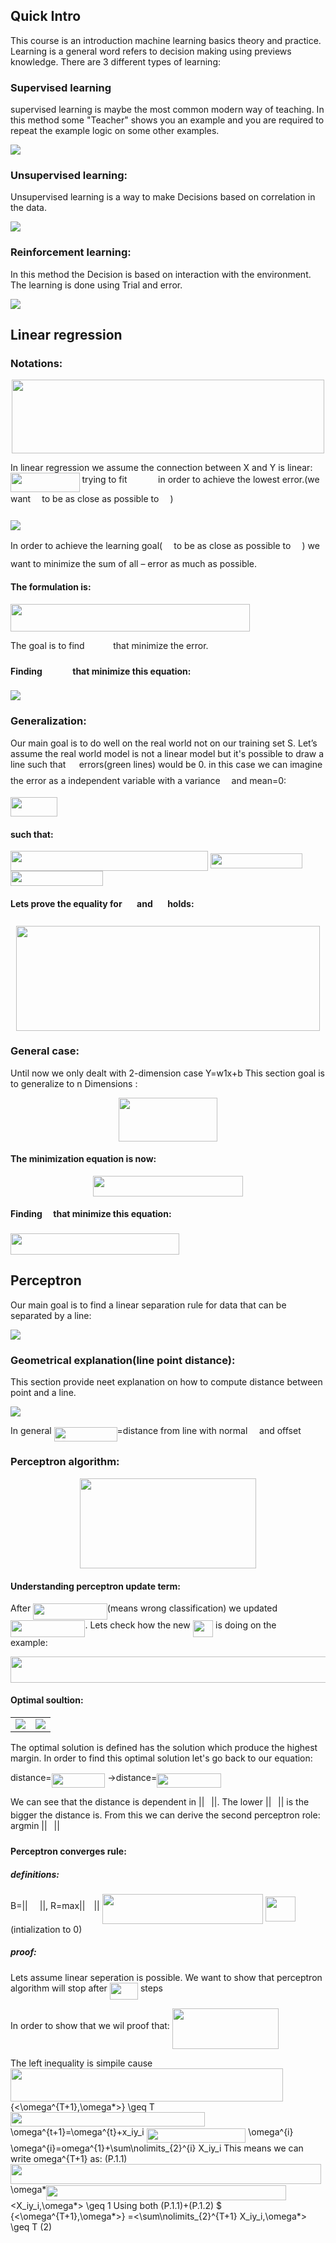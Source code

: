 ## Quick Intro

This course is an introduction machine learning basics theory and practice. Learning is a general word refers to decision making using previews knowledge. There are 3 different types of learning:

### Supervised learning
supervised learning is maybe the most common modern way of teaching. In this method some "Teacher" shows you an example
and you are required to repeat the example logic on some other examples.


<img src="./Lesson_0/image1.PNG" />

### Unsupervised learning:

Unsupervised learning is a way to make Decisions based on correlation in the data.

<img src="./Lesson_0/Image2.PNG" >


### Reinforcement learning:

In this method the Decision is based on interaction with the environment. The learning is done using Trial and error. 

<img src="./Lesson_0/Image3.PNG" >
 


## Linear regression 

### Notations:

<p align="center"><img src="/tex/deed5a976bc21a58974765470f762967.svg?invert_in_darkmode&sanitize=true" align=middle width=500.97334319999993pt height=117.56169315pt/></p>



In linear regression we assume the connection between X and Y is linear:
<img src="/tex/0c30b8a45eb9c4b777e0681c018f1f45.svg?invert_in_darkmode&sanitize=true" align=middle width=110.50777649999998pt height=31.141535699999984pt/> trying to fit <img src="/tex/f4661f991f454717a2f55bca1bbb53ea.svg?invert_in_darkmode&sanitize=true" align=middle width=41.69713019999999pt height=14.15524440000002pt/> in order to achieve the lowest error.(we want<img src="/tex/39053daaabd24fd4a891b570d0e8b71f.svg?invert_in_darkmode&sanitize=true" align=middle width=14.194299900000003pt height=31.141535699999984pt/> to be as close as possible to <img src="/tex/706e1c19ba787c7c4276ce74576768d6.svg?invert_in_darkmode&sanitize=true" align=middle width=14.19429989999999pt height=22.465723500000017pt/>)

<img src="./Lesson_1/Capture1.PNG" >


In order to achieve the learning goal(<img src="/tex/4be0688c6c52f0fe18ef69ee724c7114.svg?invert_in_darkmode&sanitize=true" align=middle width=14.19429989999999pt height=31.141535699999984pt/> to be as close as possible to <img src="/tex/706e1c19ba787c7c4276ce74576768d6.svg?invert_in_darkmode&sanitize=true" align=middle width=14.19429989999999pt height=22.465723500000017pt/>) we want to minimize the sum of all  – error as much as possible. 

#### The formulation is:

<img src="/tex/d02322874875d8983fec512aac90f760.svg?invert_in_darkmode&sanitize=true" align=middle width=383.3007585pt height=44.51174640000002pt/>
	
The goal is to find <img src="/tex/c7465abf79886de740526c2dd62ad830.svg?invert_in_darkmode&sanitize=true" align=middle width=41.69713019999999pt height=14.15524440000002pt/>that minimize the error.

#### Finding <img src="/tex/c7465abf79886de740526c2dd62ad830.svg?invert_in_darkmode&sanitize=true" align=middle width=41.69713019999999pt height=14.15524440000002pt/> that minimize this equation:

<img src="./Lesson_1/Capture4.PNG" >

### Generalization:

Our main goal is to do well on the real world not on our training set S. 
Let’s assume the real world model is not a linear model but it's possible to draw a line such that
<img src="/tex/a5a3c89b53bed887e7e194b0670abc9a.svg?invert_in_darkmode&sanitize=true" align=middle width=17.35165739999999pt height=24.657735299999988pt/>errors(green lines) would be 0. in this case we can imagine the error as a independent variable with a
variance <img src="/tex/8cda31ed38c6d59d14ebefa440099572.svg?invert_in_darkmode&sanitize=true" align=middle width=9.98290094999999pt height=14.15524440000002pt/> and mean=0:

<img src="/tex/80a688401b2d63aeb61914789c6784da.svg?invert_in_darkmode&sanitize=true" align=middle width=75.07395389999999pt height=31.141535699999984pt/>

#### such that:

<img src="/tex/1ec3912580fb1d17e3ff7a933d340d92.svg?invert_in_darkmode&sanitize=true" align=middle width=315.79105634999996pt height=31.141535699999984pt/>
<img src="/tex/990044b31ea09b9285e605a03b2cbb15.svg?invert_in_darkmode&sanitize=true" align=middle width=147.56832089999997pt height=24.65753399999998pt/>
<img src="/tex/16eace060c1897c05b280e5f00ef4f81.svg?invert_in_darkmode&sanitize=true" align=middle width=147.56832089999997pt height=24.65753399999998pt/>

#### Lets prove the equality for <img src="/tex/20a4327baf8921ad57cf2147ad7baf8d.svg?invert_in_darkmode&sanitize=true" align=middle width=16.78467779999999pt height=22.831056599999986pt/> and <img src="/tex/c6d01153a10d0697e4ab58473caede07.svg?invert_in_darkmode&sanitize=true" align=middle width=16.78467779999999pt height=22.831056599999986pt/> holds:

<p align="center"><img src="/tex/3458ec4e9d788b903089ed1dfcc6bc90.svg?invert_in_darkmode&sanitize=true" align=middle width=486.9725916pt height=167.67248684999998pt/></p>

### General case:

Until now we only dealt with 2-dimension case Y=w1x+b This section goal is to generalize to n Dimensions :
<p align="center"><img src="/tex/b19f2899fc690a170bfb567feb9dd070.svg?invert_in_darkmode&sanitize=true" align=middle width=157.88615865pt height=69.71700614999999pt/></p>

#### The minimization equation is now:
<p align="center"><img src="/tex/6fc422262f6502040f3f70c54e85d136.svg?invert_in_darkmode&sanitize=true" align=middle width=239.41068689999997pt height=32.940961349999995pt/></p>

#### Finding <img src="/tex/ae4fb5973f393577570881fc24fc2054.svg?invert_in_darkmode&sanitize=true" align=middle width=10.82192594999999pt height=14.15524440000002pt/> that minimize this equation:

<img src="/tex/380e0bd4a705031f0b3ea2ee23979386.svg?invert_in_darkmode&sanitize=true" align=middle width=270.3127812pt height=34.099002299999995pt/>



## Perceptron

Our main goal is to find a linear separation rule for data that can be separated by a line:

<img src="./Lesson_2/graph3.PNG" >


### Geometrical explanation(line point distance):

This section provide neet explanation on how to compute distance between point and a line.

<img src="./Lesson_2/graph1.PNG" >

In general <img src="/tex/c3d34d8a63a41701e5954f9b612f25f9.svg?invert_in_darkmode&sanitize=true" align=middle width=100.96246379999998pt height=22.831056599999986pt/>=distance from line with normal  <img src="/tex/a166e09ebe3a9840702c0d0159854a2d.svg?invert_in_darkmode&sanitize=true" align=middle width=10.82192594999999pt height=22.831056599999986pt/> and offset <img src="/tex/747fe3195e03356f846880df2514b93e.svg?invert_in_darkmode&sanitize=true" align=middle width=16.78467779999999pt height=14.15524440000002pt/>

### Perceptron algorithm:
<p align="center"><img src="/tex/7135738a947389929a37bb3299d4ba00.svg?invert_in_darkmode&sanitize=true" align=middle width=282.23711999999995pt height=144.10433565pt/></p>

#### Understanding perceptron update term:

After <img src="/tex/674adff4f45b5ae8d3fae7a9370a1d76.svg?invert_in_darkmode&sanitize=true" align=middle width=118.63936259999998pt height=26.085962100000025pt/>(means wrong classification) we updated <img src="/tex/d5e78f926bd247c412fa80e755e437a1.svg?invert_in_darkmode&sanitize=true" align=middle width=119.45003564999998pt height=26.76175259999998pt/>. 
Lets check how the new <img src="/tex/763aa9768edf29e38a67642e3db1b250.svg?invert_in_darkmode&sanitize=true" align=middle width=32.43161954999999pt height=26.76175259999998pt/> is doing on the <img src="/tex/94c7199511ac0e9502948310ce626c41.svg?invert_in_darkmode&sanitize=true" align=middle width=34.88399804999999pt height=14.15524440000002pt/> example:

<p align="center"><img src="/tex/11d3aa5416cae805ac4e63831a8fdbd1.svg?invert_in_darkmode&sanitize=true" align=middle width=595.2313883999999pt height=42.202701749999996pt/></p>


#### Optimal soultion:

<table>
	<tr>
		<td>
			<img src="./Lesson_2/graph3.PNG" >	
		</td>
		<td>
			<img src="./Lesson_2/graph6.PNG" >
		</td>
	</tr>
	
</table>
	
The optimal solution is defined has the solution which produce the highest margin. 
In order to find this optimal solution let's go back to our equation:

distance=<img src="/tex/e0e69ba5f224cb1653807432f5630929.svg?invert_in_darkmode&sanitize=true" align=middle width=85.79694254999998pt height=22.831056599999986pt/> ->distance=<img src="/tex/1259a31d367c8c38a0b0e64b82c7daf4.svg?invert_in_darkmode&sanitize=true" align=middle width=103.23081614999998pt height=22.853275500000024pt/>

We can see that the distance is dependent in ||<img src="/tex/ae4fb5973f393577570881fc24fc2054.svg?invert_in_darkmode&sanitize=true" align=middle width=10.82192594999999pt height=14.15524440000002pt/>||. The lower ||<img src="/tex/ae4fb5973f393577570881fc24fc2054.svg?invert_in_darkmode&sanitize=true" align=middle width=10.82192594999999pt height=14.15524440000002pt/>|| is the bigger the distance is.
From this we can derive the second perceptron role: argmin ||<img src="/tex/ae4fb5973f393577570881fc24fc2054.svg?invert_in_darkmode&sanitize=true" align=middle width=10.82192594999999pt height=14.15524440000002pt/>||


####  Perceptron converges rule:

##### definitions: 
B=||<img src="/tex/03bf6257eb4b5d50fd63aaa53d700d19.svg?invert_in_darkmode&sanitize=true" align=middle width=19.041115499999986pt height=15.296829900000011pt/>||, R=max||<img src="/tex/9fc20fb1d3825674c6a279cb0d5ca636.svg?invert_in_darkmode&sanitize=true" align=middle width=14.045887349999989pt height=14.15524440000002pt/>||
<img src="/tex/d67f91f473bb05778cc962319ca19cca.svg?invert_in_darkmode&sanitize=true" align=middle width=257.31636315pt height=47.67123239999998pt/>
<img src="/tex/56392274d4668f82d9ad3cae9f29199a.svg?invert_in_darkmode&sanitize=true" align=middle width=48.333205799999995pt height=39.45205439999997pt/>(intialization to 0)

##### proof:

Lets assume linear seperation is possible. We want to show that perceptron algorithm will stop after <img src="/tex/7c7d3a7854511a059790770fab7c4198.svg?invert_in_darkmode&sanitize=true" align=middle width=45.239853449999984pt height=26.76175259999998pt/> steps

In order to show that we wil proof that:
<img src="/tex/b582dfebdac8ce224e0948f8e5ce3ecc.svg?invert_in_darkmode&sanitize=true" align=middle width=169.96601489999998pt height=64.98593639999997pt/>

The left inequality is simpile cause <img src="/tex/c851863768d731575b408f0202384bb5.svg?invert_in_darkmode&sanitize=true" align=middle width=436.20203384999996pt height=53.479338pt/> {<\omega^{T+1},\omega*>} \geq T <img src="/tex/9435ff4f415c03b0df0fd226588bd210.svg?invert_in_darkmode&sanitize=true" align=middle width=310.85049434999996pt height=22.831056599999986pt/> \omega^{t+1}=\omega^{t}+x_iy_i <img src="/tex/5f7b4a34b27be474bdf9003a07709495.svg?invert_in_darkmode&sanitize=true" align=middle width=158.65088744999997pt height=22.831056599999986pt/> \omega^{i}<img src="/tex/0da3109084dd6a28d28c5fff350b3417.svg?invert_in_darkmode&sanitize=true" align=middle width=4.5662248499999905pt height=14.15524440000002pt/> \omega^{i}=omega^{1}+\sum\nolimits_{2}^{i} X_iy_i
This means we can write omega^{T+1} as:
(P.1.1) <img src="/tex/83ce898764cc30d86c5ece20d8be038d.svg?invert_in_darkmode&sanitize=true" align=middle width=496.59785504999996pt height=32.256008400000006pt/>\omega*<img src="/tex/f1ab505e99dbc0785a4e6065f5bf61a0.svg?invert_in_darkmode&sanitize=true" align=middle width=384.07141244999997pt height=24.65753399999998pt/><X_iy_i,\omega*> \geq 1
Using both (P.1.1)+(P.1.2) 
 $ {<\omega^{T+1},\omega*>} =<\sum\nolimits_{2}^{T+1} X_iy_i,\omega*> \geq T
(2)







